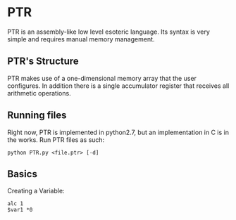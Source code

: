 # PTR

PTR is an assembly-like low level esoteric language. Its 
syntax is very simple and requires manual memory management.

## PTR's Structure

PTR makes use of a one-dimensional memory array that the user
configures. In addition there is a single accumulator register
that receives all arithmetic operations.

## Running files

Right now, PTR is implemented in python2.7, but an implementation in
C is in the works. Run PTR files as such:
```
python PTR.py <file.ptr> [-d]
```

## Basics
Creating a Variable:
```
alc 1
$var1 *0
```
